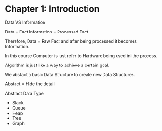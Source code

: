 # Chapter 1: Introduction

Data VS Information

Data = Fact
Information = Processed Fact

Therefore, Data = Raw Fact and after being processed it becomes Information.

In this course Computer is just refer to Hardware being used ini the process.

Algorithm is just like a way to achieve a certain goal.

We abstact a basic Data Structure to create new Data Structures.

Abstact = Hide the detail

Abstract Data Type

- Stack
- Queue
- Heap
- Tree
- Graph
